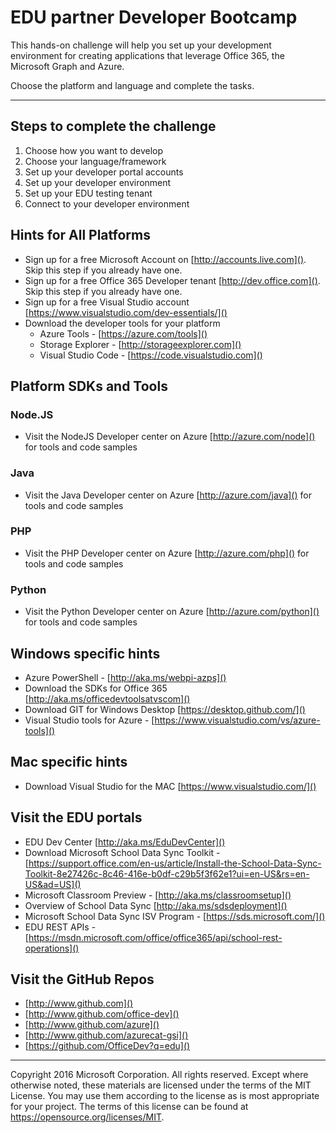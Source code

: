 # EDU partner Developer Bootcamp
This hands-on challenge will help you set up your development environment for creating applications that leverage Office 365, the Microsoft Graph and Azure.

Choose the platform and language and complete the tasks.

---

## Steps to complete the challenge ##
1) Choose how you want to develop
1) Choose your language/framework
1) Set up your developer portal accounts
1) Set up your developer environment
1) Set up your EDU testing tenant
1) Connect to your developer environment


## Hints for All Platforms ##
* Sign up for a free Microsoft Account on [http://accounts.live.com](). Skip this step if you already have one.
* Sign up for a free Office 365 Developer tenant [http://dev.office.com](). Skip this step if you already have one.
* Sign up for a free Visual Studio account [https://www.visualstudio.com/dev-essentials/]()
* Download the developer tools for your platform
    * Azure Tools - [https://azure.com/tools]()
    * Storage Explorer - [http://storageexplorer.com]()
    * Visual Studio Code - [https://code.visualstudio.com]()

## Platform SDKs and Tools ##

### Node.JS ###
* Visit the NodeJS Developer center on Azure [http://azure.com/node]() for tools and code samples

### Java ###
* Visit the Java Developer center on Azure [http://azure.com/java]() for tools and code samples

### PHP ###
* Visit the PHP Developer center on Azure [http://azure.com/php]() for tools and code samples

### Python ###
* Visit the Python Developer center on Azure [http://azure.com/python]() for tools and code samples

## Windows specific hints ##
* Azure PowerShell - [http://aka.ms/webpi-azps]()
* Download the SDKs for Office 365 [http://aka.ms/officedevtoolsatvscom]()
* Download GIT for Windows Desktop [https://desktop.github.com/]()
* Visual Studio tools for Azure - [https://www.visualstudio.com/vs/azure-tools]()

## Mac specific hints ##
* Download Visual Studio for the MAC [https://www.visualstudio.com/]()

## Visit the EDU portals ##
* EDU Dev Center [http://aka.ms/EduDevCenter]()
* Download Microsoft School Data Sync Toolkit - [https://support.office.com/en-us/article/Install-the-School-Data-Sync-Toolkit-8e27426c-8c46-416e-b0df-c29b5f3f62e1?ui=en-US&rs=en-US&ad=US]()
* Microsoft Classroom Preview - [http://aka.ms/classroomsetup]()
* Overview of School Data Sync [http://aka.ms/sdsdeployment]()
* Microsoft School Data Sync
ISV Program - [https://sds.microsoft.com/]()
* EDU REST APIs - [https://msdn.microsoft.com/office/office365/api/school-rest-operations]()

## Visit the GitHub Repos ##

* [http://www.github.com]()
* [http://www.github.com/office-dev]()
* [http://www.github.com/azure]()
* [http://www.github.com/azurecat-gsi]()
* [https://github.com/OfficeDev?q=edu]()


---

Copyright 2016 Microsoft Corporation. All rights reserved. Except where otherwise noted, these materials are licensed under the terms of the MIT License. You may use them according to the license 
as is most appropriate for your project. The terms of this license can be found at https://opensource.org/licenses/MIT.